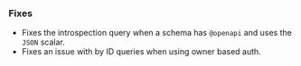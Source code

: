 ### Fixes

- Fixes the introspection query when a schema has `@openapi` and uses the
  `JSON` scalar.
- Fixes an issue with by ID queries when using owner based auth.
